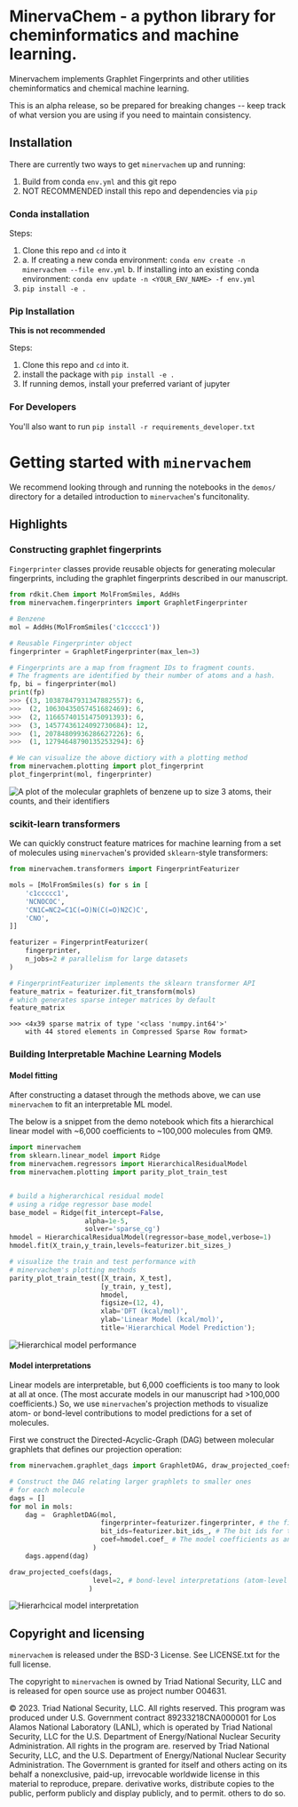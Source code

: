 # MinervaChem - a python library for cheminformatics and machine learning.

Minervachem implements Graphlet Fingerprints and other utilities cheminformatics and chemical machine learning.

This is an alpha release, so be prepared for breaking changes --
keep track of what version you are using if you need to maintain consistency.

## Installation

There are currently two ways to get `minervachem` up and running: 
1. Build from conda `env.yml` and this git repo
2. NOT RECOMMENDED install this repo and dependencies via `pip`

### Conda installation

Steps: 
1. Clone this repo and `cd` into it
2. 
    a. If creating a new conda environment: `conda env create -n minervachem --file env.yml`
    b. If installing into an existing conda environment: `conda env update -n <YOUR_ENV_NAME> -f env.yml`
3. `pip install -e .`

### Pip Installation 

**This is not recommended**  

Steps: 
1. Clone this repo and `cd` into it.
2. install the package with `pip install -e .`
3. If running demos, install your preferred variant of jupyter

### For Developers
You'll also want to run `pip install -r requirements_developer.txt`

# Getting started with `minervachem`

We recommend looking through and running the notebooks in the `demos/` directory for a detailed introduction to `minervachem`'s funcitonality.

## Highlights

### Constructing graphlet fingerprints

`Fingerprinter` classes provide reusable objects for generating molecular fingerprints, including the graphlet fingerprints described in our manuscript.

```python
from rdkit.Chem import MolFromSmiles, AddHs
from minervachem.fingerprinters import GraphletFingerprinter

# Benzene
mol = AddHs(MolFromSmiles('c1ccccc1'))

# Reusable Fingerprinter object 
fingerprinter = GraphletFingerprinter(max_len=3)

# Fingerprints are a map from fragment IDs to fragment counts.
# The fragments are identified by their number of atoms and a hash.
fp, bi = fingerprinter(mol)
print(fp)
>>> {(3, 10387847931347882557): 6,
>>>  (2, 10630435057451682469): 6,
>>>  (2, 11665740151475091393): 6,
>>>  (3, 14577436124092730684): 12,
>>>  (1, 20784809936286627226): 6,
>>>  (1, 12794648790135253294): 6}

# We can visualize the above dictiory with a plotting method
from minervachem.plotting import plot_fingerprint
plot_fingerprint(mol, fingerprinter)
```
![A plot of the molecular graphlets of benzene up to size 3 atoms, their counts, and their identifiers](demos/benzene_bits.png)

### scikit-learn transformers

We can quickly construct feature matrices for machine learning from a set of molecules using `minervachem`'s provided `sklearn`-style transformers:

```python
from minervachem.transformers import FingerprintFeaturizer

mols = [MolFromSmiles(s) for s in [
    'c1ccccc1',
    'NCNOCOC',
    'CN1C=NC2=C1C(=O)N(C(=O)N2C)C',
    'CNO',
]]

featurizer = FingerprintFeaturizer(
    fingerprinter, 
    n_jobs=2 # parallelism for large datasets
)

# FingerprintFeaturizer implements the sklearn transformer API
feature_matrix = featurizer.fit_transform(mols)
# which generates sparse integer matrices by default
feature_matrix
```
```
>>> <4x39 sparse matrix of type '<class 'numpy.int64'>'
	with 44 stored elements in Compressed Sparse Row format>
```

### Building Interpretable Machine Learning Models
#### Model fitting

After constructing a dataset through the methods above, we can use `minervachem` to fit an interpretable ML model. 

The below is a snippet from the demo notebook which fits a hierarchical linear model with ~6,000 coefficients to ~100,000 molecules from QM9. 

```python
import minervachem
from sklearn.linear_model import Ridge
from minervachem.regressors import HierarchicalResidualModel
from minervachem.plotting import parity_plot_train_test


# build a higherarchical residual model
# using a ridge regressor base model 
base_model = Ridge(fit_intercept=False, 
                   alpha=1e-5,
                   solver='sparse_cg')
hmodel = HierarchicalResidualModel(regressor=base_model,verbose=1)
hmodel.fit(X_train,y_train,levels=featurizer.bit_sizes_)

# visualize the train and test performance with 
# minervachem's plotting methods
parity_plot_train_test([X_train, X_test], 
                       [y_train, y_test],
                       hmodel, 
                       figsize=(12, 4),
                       xlab='DFT (kcal/mol)', 
                       ylab='Linear Model (kcal/mol)', 
                       title='Hierarchical Model Prediction');   
```
![Hierarchical model performance](demos/hmodel_perf.png)


#### Model interpretations
Linear models are interpretable, but 6,000 coefficients is too many to look at all at once. (The most accurate models in our manuscript had >100,000 coefficients.) So, we use `minervachem`'s projection methods to visualize atom- or bond-level contributions to model predictions for a set of molecules. 

First we construct the Directed-Acyclic-Graph (DAG) between molecular graphlets that defines our projection operation:

```python
from minervachem.graphlet_dags import GraphletDAG, draw_projected_coefs

# Construct the DAG relating larger graphlets to smaller ones
# for each molecule
dags = []
for mol in mols:
    dag =  GraphletDAG(mol,
                       fingerprinter=featurizer.fingerprinter, # the fingerprinter that creates the graphlets
                       bit_ids=featurizer.bit_ids_, # The bit ids for the features used in the model training
                       coef=hmodel.coef_ # The model coefficients as an array.
                     )
    dags.append(dag)

draw_projected_coefs(dags,
                     level=2, # bond-level interpretations (atom-level is 1)
                    )
```
![Hierarhcical model interpretation](demos/hmodel_interp.png)



## Copyright and licensing

`minervachem` is released under the BSD-3 License. See LICENSE.txt for the full license.


The copyright to `minervachem` is owned by Triad National Security, LLC
and is released for open source use as project number O04631.


© 2023. Triad National Security, LLC. All rights reserved.
This program was produced under U.S. Government contract 89233218CNA000001 for Los Alamos
National Laboratory (LANL), which is operated by Triad National Security, LLC for the U.S.
Department of Energy/National Nuclear Security Administration. All rights in the program are.
reserved by Triad National Security, LLC, and the U.S. Department of Energy/National Nuclear
Security Administration. The Government is granted for itself and others acting on its behalf a
nonexclusive, paid-up, irrevocable worldwide license in this material to reproduce, prepare.
derivative works, distribute copies to the public, perform publicly and display publicly, and to permit.
others to do so.
